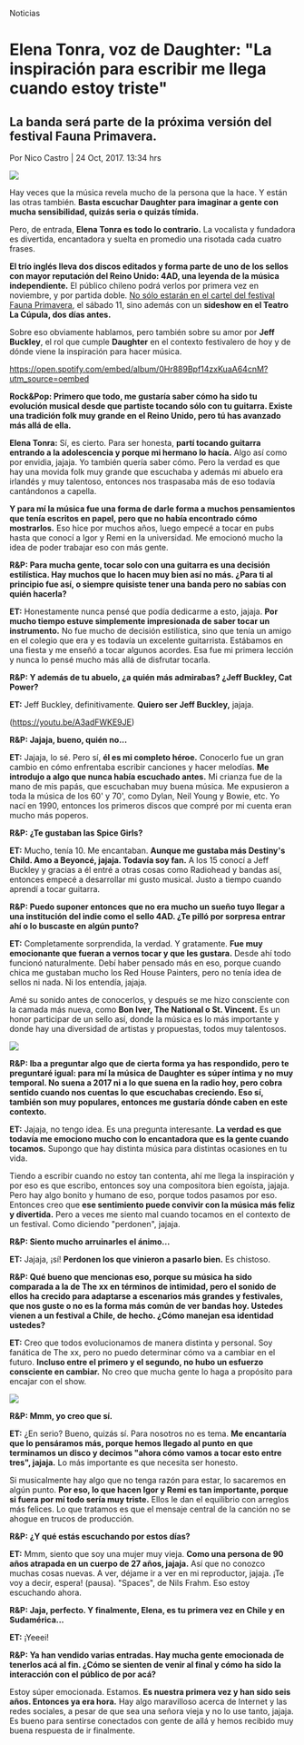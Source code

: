 Noticias
# Elena Tonra, voz de Daughter: "La inspiración para escribir me llega cuando estoy triste"
## La banda será parte de la próxima versión del festival Fauna Primavera. 

Por Nico Castro | 24 Oct, 2017. 13:34 hrs 

<img src="/Images/Elena-Tonra-1.jpg">

Hay veces que la música revela mucho de la persona que la hace. Y están las otras también. **Basta escuchar Daughter para imaginar a gente con mucha sensibilidad, quizás seria o quizás tímida.**

Pero, de entrada, **Elena Tonra es todo lo contrario.** La vocalista y fundadora es divertida, encantadora y suelta en promedio una risotada cada cuatro frases.

**El trío inglés lleva dos discos editados y forma parte de uno de los sellos con mayor reputación del Reino Unido: 4AD, una leyenda de la música independiente.** El público chileno podrá verlos por primera vez en noviembre, y por partida doble. [No sólo estarán en el cartel del festival Fauna Primavera](https://www.rockandpop.cl/2017/10/fauna-primavera-dio-conocer-los-horarios-septima-edicion/), el sábado 11, sino además con un **sideshow en el Teatro La Cúpula, dos días antes.**

Sobre eso obviamente hablamos, pero también sobre su amor por **Jeff Buckley**, el rol que cumple **Daughter** en el contexto festivalero de hoy y de dónde viene la inspiración para hacer música.

https://open.spotify.com/embed/album/0Hr889Bpf14zxKuaA64cnM?utm_source=oembed

**Rock&Pop: Primero que todo, me gustaría saber cómo ha sido tu evolución musical desde que partiste tocando sólo con tu guitarra. Existe una tradición folk muy grande en el Reino Unido, pero tú has avanzado más allá de ella.**

**Elena Tonra:** Sí, es cierto. Para ser honesta, **partí tocando guitarra entrando a la adolescencia y porque mi hermano lo hacía.** Algo así como por envidia, jajaja. Yo también quería saber cómo. Pero la verdad es que hay una movida folk muy grande que escuchaba y además mi abuelo era irlandés y muy talentoso, entonces nos traspasaba más de eso todavía cantándonos a capella.

**Y para mí la música fue una forma de darle forma a muchos pensamientos que tenía escritos en papel, pero que no había encontrado cómo mostrarlos.** Eso hice por muchos años, luego empecé a tocar en pubs hasta que conocí a Igor y Remi en la universidad. Me emocionó mucho la idea de poder trabajar eso con más gente.

**R&P: Para mucha gente, tocar solo con una guitarra es una decisión estilística. Hay muchos que lo hacen muy bien así no más. ¿Para ti al principio fue así, o siempre quisiste tener una banda pero no sabías con quién hacerla?**

**ET:** Honestamente nunca pensé que podía dedicarme a esto, jajaja. **Por mucho tiempo estuve simplemente impresionada de saber tocar un instrumento.** No fue mucho de decisión estilística, sino que tenía un amigo en el colegio que era y es todavía un excelente guitarrista. Estábamos en una fiesta y me enseñó a tocar algunos acordes. Esa fue mi primera lección y nunca lo pensé mucho más allá de disfrutar tocarla.

**R&P: Y además de tu abuelo, ¿a quién más admirabas? ¿Jeff Buckley, Cat Power?**

**ET:** Jeff Buckley, definitivamente. **Quiero ser Jeff Buckley,** jajaja.

(https://youtu.be/A3adFWKE9JE)

**R&P: Jajaja, bueno, quién no...**

**ET:** Jajaja, lo sé. Pero sí, **él es mi completo héroe.** Conocerlo fue un gran cambio en cómo enfrentaba escribir canciones y hacer melodías. **Me introdujo a algo que nunca había escuchado antes.** Mi crianza fue de la mano de mis papás, que escuchaban muy buena música. Me expusieron a toda la música de los 60' y 70', como Dylan, Neil Young y Bowie, etc. Yo nací en 1990, entonces los primeros discos que compré por mi cuenta eran mucho más poperos.

**R&P: ¿Te gustaban las Spice Girls?**

**ET:** Mucho, tenía 10. Me encantaban. **Aunque me gustaba más Destiny's Child. Amo a Beyoncé, jajaja. Todavía soy fan.** A los 15 conocí a Jeff Buckley y gracias a él entré a otras cosas como Radiohead y bandas así, entonces empecé a desarrollar mi gusto musical. Justo a tiempo cuando aprendí a tocar guitarra.

**R&P: Puedo suponer entonces que no era mucho un sueño tuyo llegar a una institución del indie como el sello 4AD. ¿Te pilló por sorpresa entrar ahí o lo buscaste en algún punto?**

**ET:** Completamente sorprendida, la verdad. Y gratamente. **Fue muy emocionante que fueran a vernos tocar y que les gustara.** Desde ahí todo funcionó naturalmente. Debí haber pensado más en eso, porque cuando chica me gustaban mucho los Red House Painters, pero no tenía idea de sellos ni nada. Ni los entendía, jajaja.

Amé su sonido antes de conocerlos, y después se me hizo consciente con la camada más nueva, como **Bon Iver, The National o St. Vincent.** Es un honor participar de un sello así, donde la música es lo más importante y donde hay una diversidad de artistas y propuestas, todos muy talentosos.

<img src="/Images/Elena-Tonra-3.jpg">

**R&P: Iba a preguntar algo que de cierta forma ya has respondido, pero te preguntaré igual: para mí la música de Daughter es súper íntima y no muy temporal. No suena a 2017 ni a lo que suena en la radio hoy, pero cobra sentido cuando nos cuentas lo que escuchabas creciendo. Eso sí, también son muy populares, entonces me gustaría dónde caben en este contexto.**

**ET:** Jajaja, no tengo idea. Es una pregunta interesante. **La verdad es que todavía me emociono mucho con lo encantadora que es la gente cuando tocamos.** Supongo que hay distinta música para distintas ocasiones en tu vida.

Tiendo a escribir cuando no estoy tan contenta, ahí me llega la inspiración y por eso es que escribo, entonces soy una compositora bien egoísta, jajaja. Pero hay algo bonito y humano de eso, porque todos pasamos por eso. Entonces creo que **ese sentimiento puede convivir con la música más feliz y divertida.** Pero a veces me siento mal cuando tocamos en el contexto de un festival. Como diciendo "perdonen", jajaja.

**R&P: Siento mucho arruinarles el ánimo...**

**ET:** Jajaja, ¡sí! **Perdonen los que vinieron a pasarlo bien.** Es chistoso.

**R&P: Qué bueno que mencionas eso, porque su música ha sido comparada a la de The xx en términos de intimidad, pero el sonido de ellos ha crecido para adaptarse a escenarios más grandes y festivales, que nos guste o no es la forma más común de ver bandas hoy. Ustedes vienen a un festival a Chile, de hecho. ¿Cómo manejan esa identidad ustedes?**

**ET:** Creo que todos evolucionamos de manera distinta y personal. Soy fanática de The xx, pero no puedo determinar cómo va a cambiar en el futuro. **Incluso entre el primero y el segundo, no hubo un esfuerzo consciente en cambiar.** No creo que mucha gente lo haga a propósito para encajar con el show.

<img src="/Images/Elena-Tonra-2.jpg">

**R&P: Mmm, yo creo que sí.**

**ET:** ¿En serio? Bueno, quizás sí. Para nosotros no es tema. **Me encantaría que lo pensáramos más, porque hemos llegado al punto en que terminamos un disco y decimos "ahora cómo vamos a tocar esto entre tres", jajaja.** Lo más importante es que necesita ser honesto.

Si musicalmente hay algo que no tenga razón para estar, lo sacaremos en algún punto. **Por eso, lo que hacen Igor y Remi es tan importante, porque si fuera por mí todo sería muy triste.** Ellos le dan el equilibrio con arreglos más felices. Lo que tratamos es que el mensaje central de la canción no se ahogue en trucos de producción.

**R&P: ¿Y qué estás escuchando por estos días?**

**ET:** Mmm, siento que soy una mujer muy vieja. **Como una persona de 90 años atrapada en un cuerpo de 27 años, jajaja.** Así que no conozco muchas cosas nuevas. A ver, déjame ir a ver en mi reproductor, jajaja. ¡Te voy a decir, espera! (pausa). "Spaces", de Nils Frahm. Eso estoy escuchando ahora.

**R&P: Jaja, perfecto. Y finalmente, Elena, es tu primera vez en Chile y en Sudamérica...**

**ET:** ¡Yeeei!

**R&P: Ya han vendido varias entradas. Hay mucha gente emocionada de tenerlos acá al fin. ¿Cómo se sienten de venir al final y cómo ha sido la interacción con el público de por acá?**

Estoy súper emocionada. Estamos. **Es nuestra primera vez y han sido seis años. Entonces ya era hora.** Hay algo maravilloso acerca de Internet y las redes sociales, a pesar de que sea una señora vieja y no lo use tanto, jajaja. Es bueno para sentirse conectados con gente de allá y hemos recibido muy buena respuesta de ir finalmente.


